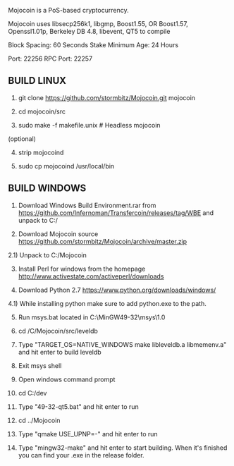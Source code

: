 
Mojocoin is a PoS-based cryptocurrency.

Mojocoin uses libsecp256k1,
			  libgmp,
			  Boost1.55,
			  OR Boost1.57,  
			  Openssl1.01p,
			  Berkeley DB 4.8,
			  libevent,
			  QT5 to compile


Block Spacing: 60 Seconds
Stake Minimum Age: 24 Hours

Port: 22256
RPC Port: 22257


BUILD LINUX
-----------
1) git clone https://github.com/stormbitz/Mojocoin.git mojocoin

2) cd mojocoin/src

3) sudo make -f makefile.unix            # Headless mojocoin

(optional)

4) strip mojocoind

5) sudo cp mojocoind /usr/local/bin




BUILD WINDOWS
-------------

1) Download Windows Build Environment.rar from https://github.com/Infernoman/Transfercoin/releases/tag/WBE and unpack to C:/

2) Download Mojocoin source https://github.com/stormbitz/Mojocoin/archive/master.zip 

2.1) Unpack to C:/Mojocoin

3) Install Perl for windows from the homepage http://www.activestate.com/activeperl/downloads

4) Download Python 2.7 https://www.python.org/downloads/windows/

4.1) While installing python make sure to add python.exe to the path.

5) Run msys.bat located in C:\MinGW49-32\msys\1.0

6) cd /C/Mojocoin/src/leveldb

7) Type "TARGET_OS=NATIVE_WINDOWS make libleveldb.a libmemenv.a" and hit enter to build leveldb

8) Exit msys shell

9) Open windows command prompt

10) cd C:/dev

11) Type "49-32-qt5.bat" and hit enter to run

12) cd ../Mojocoin

13) Type "qmake USE_UPNP=-" and hit enter to run

14) Type "mingw32-make" and hit enter to start building. When it's finished you can find your .exe in the release folder.
